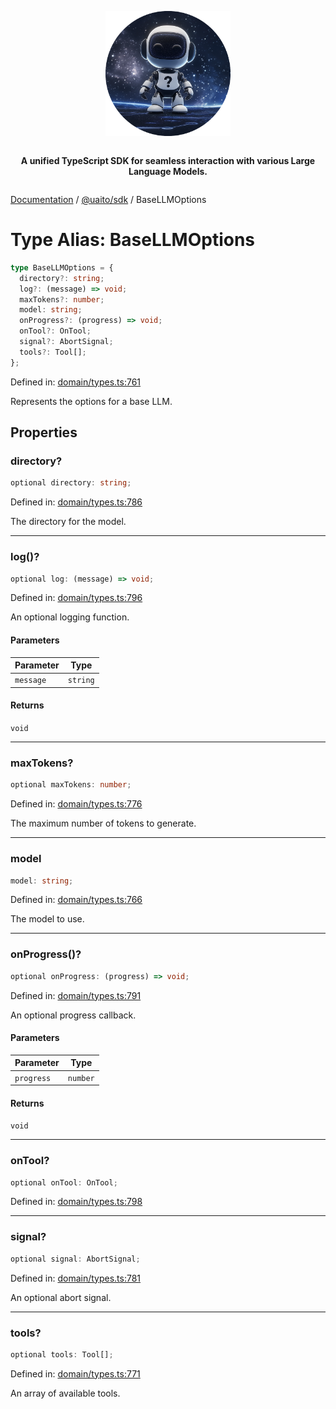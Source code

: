 <div style="display:flex; flex-direction:column; align-items:center;">
<p align="center">
  <img src="../UAITO.png" alt="UAITO Logo" width="200"/>
</p>

<p align="center">
  <strong>A unified TypeScript SDK for seamless interaction with various Large Language Models.</strong>
</p>
</div>

[Documentation](README.md) / [@uaito/sdk](@uaito.sdk.md) / BaseLLMOptions

# Type Alias: BaseLLMOptions

```ts
type BaseLLMOptions = {
  directory?: string;
  log?: (message) => void;
  maxTokens?: number;
  model: string;
  onProgress?: (progress) => void;
  onTool?: OnTool;
  signal?: AbortSignal;
  tools?: Tool[];
};
```

Defined in: [domain/types.ts:761](https://github.com/elribonazo/uaito/blob/3722008e5e5d50d8c487d1875818e7f7f77283ee/packages/sdk/src/domain/types.ts#L761)

Represents the options for a base LLM.

## Properties

### directory?

```ts
optional directory: string;
```

Defined in: [domain/types.ts:786](https://github.com/elribonazo/uaito/blob/3722008e5e5d50d8c487d1875818e7f7f77283ee/packages/sdk/src/domain/types.ts#L786)

The directory for the model.

***

### log()?

```ts
optional log: (message) => void;
```

Defined in: [domain/types.ts:796](https://github.com/elribonazo/uaito/blob/3722008e5e5d50d8c487d1875818e7f7f77283ee/packages/sdk/src/domain/types.ts#L796)

An optional logging function.

#### Parameters

| Parameter | Type |
| ------ | ------ |
| `message` | `string` |

#### Returns

`void`

***

### maxTokens?

```ts
optional maxTokens: number;
```

Defined in: [domain/types.ts:776](https://github.com/elribonazo/uaito/blob/3722008e5e5d50d8c487d1875818e7f7f77283ee/packages/sdk/src/domain/types.ts#L776)

The maximum number of tokens to generate.

***

### model

```ts
model: string;
```

Defined in: [domain/types.ts:766](https://github.com/elribonazo/uaito/blob/3722008e5e5d50d8c487d1875818e7f7f77283ee/packages/sdk/src/domain/types.ts#L766)

The model to use.

***

### onProgress()?

```ts
optional onProgress: (progress) => void;
```

Defined in: [domain/types.ts:791](https://github.com/elribonazo/uaito/blob/3722008e5e5d50d8c487d1875818e7f7f77283ee/packages/sdk/src/domain/types.ts#L791)

An optional progress callback.

#### Parameters

| Parameter | Type |
| ------ | ------ |
| `progress` | `number` |

#### Returns

`void`

***

### onTool?

```ts
optional onTool: OnTool;
```

Defined in: [domain/types.ts:798](https://github.com/elribonazo/uaito/blob/3722008e5e5d50d8c487d1875818e7f7f77283ee/packages/sdk/src/domain/types.ts#L798)

***

### signal?

```ts
optional signal: AbortSignal;
```

Defined in: [domain/types.ts:781](https://github.com/elribonazo/uaito/blob/3722008e5e5d50d8c487d1875818e7f7f77283ee/packages/sdk/src/domain/types.ts#L781)

An optional abort signal.

***

### tools?

```ts
optional tools: Tool[];
```

Defined in: [domain/types.ts:771](https://github.com/elribonazo/uaito/blob/3722008e5e5d50d8c487d1875818e7f7f77283ee/packages/sdk/src/domain/types.ts#L771)

An array of available tools.
